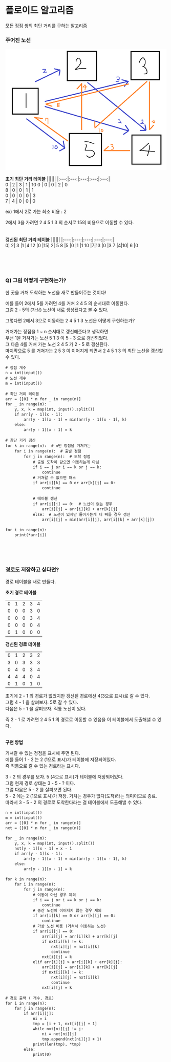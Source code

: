 # 플로이드 알고리즘
모든 정점 쌍의 최단 거리를 구하는 알고리즘  

### 주어진 노선
![alt text](image.png)

**초기 최단 거리 테이블**
||||||
|:---:|:---:|:---:|:---:|:---:|  
0 | 2 | 3 | 1 | 10
0 | 0 | 0 | 2 | 0  
8 | 0 | 0 | 1 | 1  
0 | 0 | 0 | 0 | 3  
7 | 4 | 0 | 0 | 0  

ex) 1에서 2로 가는 최소 비용 : 2

2에서 3을 가려면 2 4 5 1 3 의 순서로 15의 비용으로 이동할 수 있다.
<br>
<br>
<br>
**갱신된 최단 거리 테이블**
||||||
|:---:|:---:|:---:|:---:|:---:|  
0| 2| 3 |1 |4
12 |0 |15| 2| 5
8 |5 |0 |1 |1
10 |7|13 |0 |3
7 |4|10| 6 |0

<br>
<br>
<br>

### Q) 그럼 어떻게 구현하는가?

한 곳을 거쳐 도착하는 노선을 새로 만들어주는 것이다!

예를 들어 2에서 5를 가려면 4를 거쳐 2 4 5 의 순서대로 이동한다.  
그럼 2 - 5의 (가상) 노선이 새로 생성됐다고 볼 수 있다.

그렇다면 2에서 3으로 이동하는  2 4 5 1 3 노선은 어떻게 구현하는가?

거쳐가는 정점을 1 ~ n 순서대로 갱신해준다고 생각하면  
우선 1을 거쳐가는 노선 5 1 3 이 5 - 3 으로 갱신되었다.  
그 다음 4를 거쳐 가는 노선 2 4 5 가 2 - 5 로 갱신된다.  
마지막으로 5 를 거쳐가는 2 5 3 이 이어지게 되면서 2 4 5 1 3 의 최단 노선을 갱신할 수 있다.

```
# 정점 개수
n = int(input())
# 노선 개수
m = int(input())

# 최단 거리 테이블
arr = [[0] * n for _ in range(n)]
for _ in range(m):
    y, x, k = map(int, input().split())
    if arr[y - 1][x - 1]:
        arr[y - 1][x - 1] = min(arr[y - 1][x - 1], k)
    else:
        arr[y - 1][x - 1] = k

# 최단 거리 갱신
for k in range(n):  # n번 정점을 거쳐가는
    for i in range(n):  # 출발 정점
        for j in range(n):  # 도착 정점
            # 출발 도착이 같으면 이동하는게 아님
            if i == j or i == k or j == k:
                continue
            # 거쳐갈 수 없으면 패스
            if arr[i][k] == 0 or arr[k][j] == 0:
                continue

            # 테이블 갱신
            if arr[i][j] == 0:  # 노선이 없는 경우
                arr[i][j] = arr[i][k] + arr[k][j]
            else:  # 노선이 있지만 돌아가는게 더 빠를 경우 갱신
                arr[i][j] = min(arr[i][j], arr[i][k] + arr[k][j])

for i in range(n):
    print(*arr[i])
```

<br>
<br>
<br>

### 경로도 저장하고 싶다면?

경로 테이블을 새로 만들다.

**초기 경로 테이블**

||||||
|:---:|:---:|:---:|:---:|:---:|  
0 |1| 2| 3| 4
0 |0 |0 |3 |0
0 |0 |0 |3 |4
0 |0 |0 |0 |4
0 |1 |0 |0 |0


**갱신된 경로 테이블**

||||||
|:---:|:---:|:---:|:---:|:---:|  
0| 1| 2| 3| 2
3| 0| 3| 3| 3
0| 4| 0| 3| 4
4| 4| 4| 0| 4
0| 1| 0| 1| 0

초기에 2 - 1 의 경로가 없었지만 갱신된 경로에선 4(3으로 표시)로 갈 수 있다.  
그럼 4 - 1 을 살펴보자. 5로 갈 수 있다.  
다음은 5 - 1 을 살펴보자. 직통 노선이 있다.  

즉 2 - 1 로 가려면 2 4 5 1 의 경로로 이동할 수 있음을 이 테이블에서 도출해낼 수 있다.
<br>
<br>

**구현 방법**  

거쳐갈 수 있는 정점을 표시해 주면 된다.  
예를 들어 1 - 2 는 2 (1으로 표시)가 테이블에 저장되어있다.  
즉 직통으로 갈 수 있는 경로라는 표시다.

3 - 2 의 경우를 보자.
5 (4으로 표시)가 테이블에 저장되어있다.  
그럼 현재 경로 상태는 3 - 5 - ? 이다.  
그럼 다음은 5 - 2 를 살펴보면 된다.  
5 - 2 에는 2 (1으로 표시)가 저장. 거치는 경우가 없다(도착)라는 의미이므로 종료.  
따라서 3 - 5 - 2 의 경로로 도착한다라는 걸 테이블에서 도출해낼 수 있다.  


```
n = int(input())
m = int(input())
arr = [[0] * n for _ in range(n)]
nxt = [[0] * n for _ in range(n)]

for _ in range(m):
    y, x, k = map(int, input().split())
    nxt[y - 1][x - 1] = x - 1
    if arr[y - 1][x - 1]:
        arr[y - 1][x - 1] = min(arr[y - 1][x - 1], k)
    else:
        arr[y - 1][x - 1] = k

for k in range(n):
    for i in range(n):
        for j in range(n):
            # 이동이 아닌 경우 제외
            if i == j or i == k or j == k:
                continue
            # 중간 노선이 이어지지 않는 경우 제외
            if arr[i][k] == 0 or arr[k][j] == 0:
                continue
            # 가상 노선 비용 (거쳐서 이동하는 노선)
            if arr[i][j] == 0:
                arr[i][j] = arr[i][k] + arr[k][j]
                if nxt[i][k] != k:
                    nxt[i][j] = nxt[i][k]
                    continue
                nxt[i][j] = k
            elif arr[i][j] > arr[i][k] + arr[k][j]:
                arr[i][j] = arr[i][k] + arr[k][j]
                if nxt[i][k] != k:
                    nxt[i][j] = nxt[i][k]
                    continue
                nxt[i][j] = k

# 경로 출력 ( 개수, 경로)
for i in range(n):
    for j in range(n):
        if arr[i][j]:
            ni = i
            tmp = [i + 1, nxt[i][j] + 1]
            while nxt[ni][j] != j:
                ni = nxt[ni][j]
                tmp.append(nxt[ni][j] + 1)
            print(len(tmp), *tmp)
        else:
            print(0)
